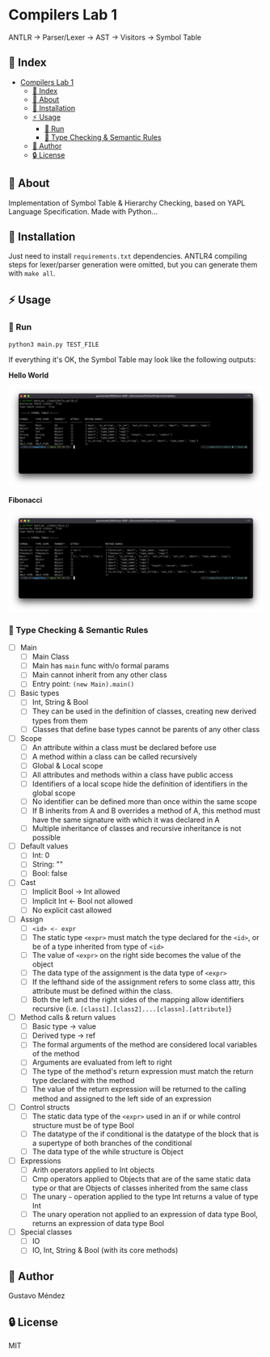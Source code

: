 # Compilers Lab 1
ANTLR -> Parser/Lexer -> AST -> Visitors -> Symbol Table


## :ledger: Index

- [Compilers Lab 1](#compilers-lab-1)
  - [:ledger: Index](#ledger-index)
  - [:beginner: About](#beginner-about)
  - [:electric_plug: Installation](#electric_plug-installation)
  - [:zap: Usage](#zap-usage)
    - [:rocket: Run](#rocket-run)
    - [:red_circle: Type Checking & Semantic Rules](#red_circle-type-checking--semantic-rules)
  - [:star2: Author](#star2-author)
  - [:lock: License](#lock-license)

##  :beginner: About
Implementation of Symbol Table & Hierarchy Checking, based on YAPL Language Specification. Made with Python...

##  :electric_plug: Installation

Just need to install `requirements.txt` dependencies. ANTLR4 compiling steps for lexer/parser generation were omitted, but you can generate them with `make all`.

## :zap: Usage

###  :rocket: Run

```
python3 main.py TEST_FILE
```

If everything it's OK, the Symbol Table may look like the following outputs:

**Hello World**

![hello_world](https://github.com/gusmendez99/compilers/blob/main/images/hello.png?raw=true)

**Fibonacci**

![fibonacci](https://github.com/gusmendez99/compilers/blob/main/images/fibonacci.png?raw=true)


###  :red_circle: Type Checking & Semantic Rules



- [ ] Main
  - [ ] Main Class
  - [ ] Main has `main` func with/o formal params
  - [ ] Main cannot inherit from any other class
  - [ ] Entry point: `(new Main).main()`
- [ ] Basic types
  - [ ] Int, String & Bool
  - [ ] They can be used in the definition of classes, creating new derived types from them
  - [ ] Classes that define base types cannot be parents of any other class
- [ ] Scope
  - [ ] An attribute within a class must be declared before use
  - [ ] A method within a class can be called recursively
  - [ ] Global & Local scope
  - [ ] All attributes and methods within a class have public access
  - [ ] Identifiers of a local scope hide the definition of identifiers in the global scope
  - [ ] No identifier can be defined more than once within the same scope
  - [ ] If B inherits from A and B overrides a method of A, this method must have the same signature with which it was declared in A
  - [ ] Multiple inheritance of classes and recursive inheritance is not possible
- [ ] Default values
  - [ ] Int: 0
  - [ ] String: ""
  - [ ] Bool: false
- [ ] Cast
  - [ ] Implicit Bool -> Int allowed
  - [ ] Implicit Int <- Bool not allowed
  - [ ] No explicit cast allowed
- [ ] Assign
  - [ ] `<id> <- expr`
  - [ ] The static type `<expr>` must match the type declared for the `<id>`, or be of a type inherited from type of `<id>`
  - [ ] The value of `<expr>` on the right side becomes the value of the <id> object
  - [ ] The data type of the assignment is the data type of `<expr>`
  - [ ] If the lefthand side of the assignment refers to some class attr, this attribute must be defined within the class.
  - [ ] Both the left and the right sides of the mapping allow identifiers recursive {i.e. `[class1].[class2]....[classn].[attribute]`}
- [ ] Method calls & return values
  - [ ] Basic type -> value
  - [ ] Derived type -> ref
  - [ ] The formal arguments of the method are considered local variables of the method
  - [ ] Arguments are evaluated from left to right
  - [ ] The type of the method's return expression must match the return type declared with the method
  - [ ] The value of the return expression will be returned to the calling method and assigned to the left side of an expression
- [ ] Control structs
  - [ ] The static data type of the `<expr>` used in an if or while control structure must be of type Bool
  - [ ] The datatype of the if conditional is the datatype of the block that is a supertype of both branches of the conditional
  - [ ] The data type of the while structure is Object
- [ ] Expressions
  - [ ] Arith operators applied to Int objects
  - [ ] Cmp operators applied to Objects that are of the same static data type or that are Objects of classes inherited from the same class
  - [ ] The unary `~` operation applied to the type Int returns a value of type Int
  - [ ] The unary operation not applied to an expression of data type Bool, returns an expression of data type Bool
- [ ] Special classes
  - [ ] IO
  - [ ] IO, Int, String & Bool (with its core methods)

## :star2: Author

Gustavo Méndez

##  :lock: License
MIT